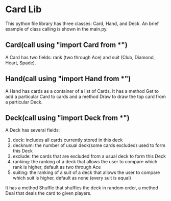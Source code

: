 # Card Lib

This python file library has three classes: Card, Hand, and Deck. An brief example of class calling is shown in the main.py.

## Card(call using "import Card from *")

A Card has two fields: rank (two through Ace) and suit (Club, Diamond, Heart, Spade).

## Hand(call using "import Hand from *")

A Hand has cards as a container of a list of Cards. It has a method Get to add a particular Card to cards and a method Draw to draw the top card from 
a particular Deck.

## Deck(call using "import Deck from *")

A Deck has several fields: 

1) deck: includes all cards currently stored in this deck
2) decknum: the number of usual deck(some cards excluded) used to form this Deck
3) exclude: the cards that are excluded from a usual deck to form this Deck
4) ranking: the ranking of a deck that allows the user to compare which rank is higher, default as two through Ace
5) suiting: the ranking of a suit of a deck that allows the user to compare which suit is higher, default as none (every suit is equal)

It has a method Shuffle that shuffles the deck in random order, a method Deal that deals the card to given players.
